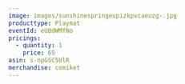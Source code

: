 ```yaml
---
image: images/sunshinespringeupizkpvcaeuzg-.jpg
producttype: Playmat
eventId: eUBdWMfNo
pricings:
  - quantity: 1
    price: 65
asin: s-npGSC5UlR
merchandise: comiket
---
```

